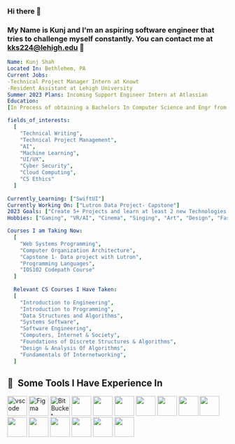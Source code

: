 ### Hi there 👋
### My Name is Kunj and I'm an aspiring software engineer that tries to challenge myself constantly. You can contact me at kks224@lehigh.edu 📧


```yaml
Name: Kunj Shah
Located In: Bethlehem, PA
Current Jobs: 
-Technical Project Manager Intern at Knowt
-Resident Assistant at Lehigh University
Summer 2023 Plans: Incoming Support Engineer Intern at Atlassian 
Education: 
[In Process of obtaining a Bachelors In Computer Science and Engr from Lehigh University, Class of 2024]

fields_of_interests:
  [
    "Technical Writing",
    "Technical Project Management",
    "AI",
    "Machine Learning",
    "UI/UX",
    "Cyber Security",
    "Cloud Computing",
    "CS Ethics"
  ]
  
Currently_Learning: ["SwiftUI"]
Currently Working On: ["Lutron Data Project- Capstone"]
2023 Goals: ["Create 5+ Projects and learn at least 2 new Technologies."]
Hobbies: ["Gaming", "VR/AI", "Cinema", "Singing", "Art", "Design", "Fashion"]

Courses I am Taking Now: 
  [
    "Web Systems Programming", 
    "Computer Organization Architecture", 
    "Capstone 1- Data project with Lutron", 
    "Programming Languages", 
    "IOS102 Codepath Course"
  ]
  
  Relevant CS Courses I Have Taken: 
  [
    "Introduction to Engineering",
    "Introduction to Programming",
    "Data Structures and Algorithms", 
    "Systems Software", 
    "Software Engineering",
    "Computers, Internet & Society", 
    "Foundations of Discrete Structures & Algorithms", 
    "Design & Analysis Of Algorithms",
    "Fundamentals Of Internetworking",
  ]


```
<h2> 🚀 &nbsp;Some Tools I Have Experience In </h2>
<p align="left">
<img src="https://cdn.jsdelivr.net/gh/devicons/devicon/icons/vscode/vscode-original.svg" alt="vscode" width="45" height="45"/>
<img src="https://cdn.jsdelivr.net/gh/devicons/devicon/icons/figma/figma-original.svg" alt="Figma" width="45" height="45"/>
<img src="https://cdn.jsdelivr.net/gh/devicons/devicon/icons/bitbucket/bitbucket-original.svg" alt="BitBucket" width="45" height="45"/>
<img src="https://cdn.jsdelivr.net/gh/devicons/devicon/icons/c/c-original.svg" width="45" height="45"/>
<img src="https://cdn.jsdelivr.net/gh/devicons/devicon/icons/cplusplus/cplusplus-original.svg" width="45" height="45" />
<img src="https://cdn.jsdelivr.net/gh/devicons/devicon/icons/java/java-original.svg" width="45" height="45"/>
<img src="https://cdn.jsdelivr.net/gh/devicons/devicon/icons/css3/css3-original.svg" width="45" height="45" />
<img src="https://cdn.jsdelivr.net/gh/devicons/devicon/icons/html5/html5-original.svg" width="45" height="45"/>
<img src="https://cdn.jsdelivr.net/gh/devicons/devicon/icons/git/git-original.svg" width="45" height="45" />

<img src="https://cdn.jsdelivr.net/gh/devicons/devicon/icons/github/github-original.svg" width="45" height="45"/>
          
<img src="https://cdn.jsdelivr.net/gh/devicons/devicon/icons/androidstudio/androidstudio-original.svg" width="45" height="45"/>
<img src="https://cdn.jsdelivr.net/gh/devicons/devicon/icons/postgresql/postgresql-original.svg" width="45" height="45"/>
<img src="https://cdn.jsdelivr.net/gh/devicons/devicon/icons/firebase/firebase-plain.svg" width="45" height="45" />
<img src="https://cdn.jsdelivr.net/gh/devicons/devicon/icons/drupal/drupal-original-wordmark.svg" width="45" height="45"/>
<img src="https://cdn.jsdelivr.net/gh/devicons/devicon/icons/heroku/heroku-original.svg" width="45" height="45"/>
<img src="https://cdn.jsdelivr.net/gh/devicons/devicon/icons/jira/jira-original.svg" width="45" height="45"/>
                    
          
          
</p>
